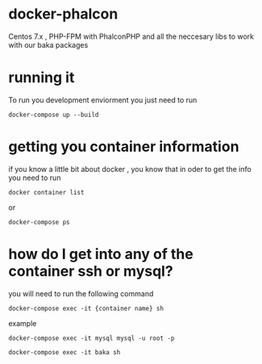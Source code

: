 # docker-phalcon
Centos 7.x , PHP-FPM with PhalconPHP and all the neccesary libs to work with our baka packages 

# running it
To run you development enviorment you just need to run

`docker-compose up --build`

# getting you container information
if you know a little bit about docker , you know that in oder to get the info you need to run

`docker container list`

or

`docker-compose ps`

# how do I get into any of the container ssh or mysql?
you will need to run the following command

`docker-compose exec -it {container name} sh`

example

`docker-compose exec -it mysql mysql -u root -p`

`docker-compose exec -it baka sh`
